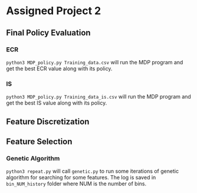 # Assigned Project 2

## Final Policy Evaluation
### ECR
`python3 MDP_policy.py Training_data.csv` will run the MDP program and get the best ECR value along with its policy. 
### IS
`python3 MDP_policy.py Training_data_is.csv` will run the MDP program and get the best IS value along with its policy. 

## Feature Discretization

## Feature Selection 
### Genetic Algorithm
`python3 repeat.py` will call `genetic.py` to run some iterations of genetic algorithm for searching for some features. The log is saved in `bin_NUM_history` folder where NUM is the number of bins. 
